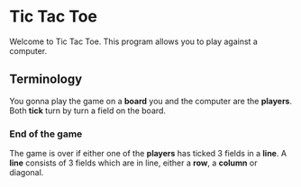 # Tic Tac Toe

Welcome to Tic Tac Toe. This program allows you to play against a computer. 

## Terminology

You gonna play the game on a **board** you and the computer are the **players**.
Both **tick** turn by turn a field on the board.

### End of the game

The game is over if either one of the **players** has ticked 3 fields in a **line**.
A **line** consists of 3 fields which are in line, either a **row**, a **column** or diagonal.

